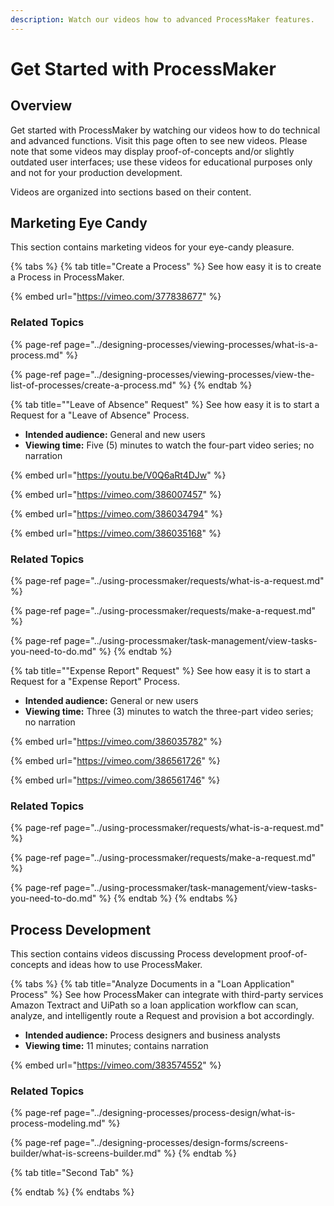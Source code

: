 ```yaml
---
description: Watch our videos how to advanced ProcessMaker features.
---
```


# Get Started with ProcessMaker

## Overview

Get started with ProcessMaker by watching our videos how to do technical and advanced functions. Visit this page often to see new videos. Please note that some videos may display proof-of-concepts and/or slightly outdated user interfaces; use these videos for educational purposes only and not for your production development.

Videos are organized into sections based on their content.

## Marketing Eye Candy

This section contains marketing videos for your eye-candy pleasure.

{% tabs %}
{% tab title="Create a Process" %}
See how easy it is to create a Process in ProcessMaker.

{% embed url="https://vimeo.com/377838677" %}

### Related Topics

{% page-ref page="../designing-processes/viewing-processes/what-is-a-process.md" %}

{% page-ref page="../designing-processes/viewing-processes/view-the-list-of-processes/create-a-process.md" %}
{% endtab %}

{% tab title="\"Leave of Absence\" Request" %}
See how easy it is to start a Request for a "Leave of Absence" Process.

* **Intended audience:** General and new users
* **Viewing time:** Five \(5\) minutes to watch the four-part video series; no narration

{% embed url="https://youtu.be/V0Q6aRt4DJw" %}

{% embed url="https://vimeo.com/386007457" %}

{% embed url="https://vimeo.com/386034794" %}

{% embed url="https://vimeo.com/386035168" %}

### Related Topics

{% page-ref page="../using-processmaker/requests/what-is-a-request.md" %}

{% page-ref page="../using-processmaker/requests/make-a-request.md" %}

{% page-ref page="../using-processmaker/task-management/view-tasks-you-need-to-do.md" %}
{% endtab %}

{% tab title="\"Expense Report\" Request" %}
See how easy it is to start a Request for a "Expense Report" Process.

* **Intended audience:** General or new users
* **Viewing time:** Three \(3\) minutes to watch the three-part video series; no narration

{% embed url="https://vimeo.com/386035782" %}

{% embed url="https://vimeo.com/386561726" %}

{% embed url="https://vimeo.com/386561746" %}

### Related Topics

{% page-ref page="../using-processmaker/requests/what-is-a-request.md" %}

{% page-ref page="../using-processmaker/requests/make-a-request.md" %}

{% page-ref page="../using-processmaker/task-management/view-tasks-you-need-to-do.md" %}
{% endtab %}
{% endtabs %}

## Process Development

This section contains videos discussing Process development proof-of-concepts and ideas how to use ProcessMaker.

{% tabs %}
{% tab title="Analyze Documents in a \"Loan Application\" Process" %}
See how ProcessMaker can integrate with third-party services Amazon Textract and UiPath so a loan application workflow can scan, analyze, and intelligently route a Request and provision a bot accordingly.

* **Intended audience:** Process designers and business analysts
* **Viewing time:** 11 minutes; contains narration

{% embed url="https://vimeo.com/383574552" %}

### Related Topics

{% page-ref page="../designing-processes/process-design/what-is-process-modeling.md" %}

{% page-ref page="../designing-processes/design-forms/screens-builder/what-is-screens-builder.md" %}
{% endtab %}

{% tab title="Second Tab" %}

{% endtab %}
{% endtabs %}

